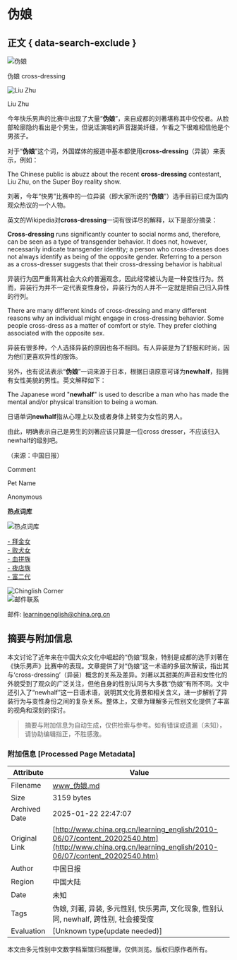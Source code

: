 # 伪娘

## 正文 { data-search-exclude }


![伪娘](http://images.china.cn/images1/en/learn-e/3.jpg)

伪娘 cross-dressing

![Liu Zhu](http://images.china.cn/attachement/jpg/site1007/20100607/0011432100f50d76f30442.jpg)

Liu Zhu

今年快乐男声的比赛中出现了大量“**伪娘**”，来自成都的刘著堪称其中佼佼者。从脸部轮廓隐约看出是个男生，但说话演唱的声音甜美纤细，乍看之下很难相信他是个男孩子。

对于“**伪娘**”这个词，外国媒体的报道中基本都使用**cross-dressing**（异装）来表示，例如：

The Chinese public is abuzz about the recent **cross-dressing** contestant, Liu Zhu, on the Super Boy reality show.

刘著，今年“快男”比赛中的一位异装（即大家所说的“**伪娘**”）选手目前已成为国内观众热议的一个人物。

英文的Wikipedia对**cross-dressing**一词有很详尽的解释，以下是部分摘录：

**Cross-dressing** runs significantly counter to social norms and, therefore, can be seen as a type of transgender behavior. It does not, however, necessarily indicate transgender identity; a person who cross-dresses does not always identify as being of the opposite gender. Referring to a person as a cross-dresser suggests that their cross-dressing behavior is habitual

异装行为因严重背离社会大众的普遍观念，因此经常被认为是一种变性行为。然而，异装行为并不一定代表变性身份，异装行为的人并不一定就是把自己归入异性的行列。

There are many different kinds of cross-dressing and many different reasons why an individual might engage in cross-dressing behavior. Some people cross-dress as a matter of comfort or style. They prefer clothing associated with the opposite sex.

异装有很多种，个人选择异装的原因也各不相同。有人异装是为了舒服和时尚，因为他们更喜欢异性的服饰。

另外，也有说法表示“**伪娘**”一词来源于日本，根据日语原意可译为**newhalf**，指拥有女性美貌的男性。英文解释如下：

The Japanese word "**newhalf**" is used to describe a man who has made the mental and/or physical transition to being a woman.

日语单词**newhalf**指从心理上以及或者身体上转变为女性的男人。

由此，明确表示自己是男生的刘著应该只算是一位cross dresser，不应该归入newhalf的级别吧。

（来源：中国日报）

Comment

Pet Name

Anonymous

**热点词库**

![热点词库](http://images.china.cn/images1/en/learn-e/27.gif)

[- 拜金女](../../2010-05/13/content_20036020.htm)  
[- 败犬女](../../2010-04/07/content_19759728.htm)  
[- 血拼族](../../2010-03/30/content_19715232.htm)  
[- 夜店族](../../2010-03/29/content_19708403.htm)  
[- 富二代](../../2010-02/04/content_19368692.htm)  

![Chinglish Corner](http://images.china.cn/images1/en/learn-e/28.gif)  
![邮件联系](http://images.china.cn/images1/en/2009home/e_35.jpg)  

邮件: [learningenglish@china.org.cn](mailto:learningenglish@china.org.cn)
<!-- tcd_original_link http://www.china.org.cn/learning_english/2010-06/07/content_20202540.htm -->


## 摘要与附加信息

<!-- tcd_abstract -->
本文讨论了近年来在中国大众文化中崛起的“伪娘”现象，特别是成都的选手刘著在《快乐男声》比赛中的表现。文章提供了对“伪娘”这一术语的多层次解读，指出其与‘cross-dressing’（异装）概念的关系及差异。刘著以其甜美的声音和女性化的外貌受到了观众的广泛关注，但他自身的性别认同与大多数“伪娘”有所不同。文中还引入了“newhalf”这一日语术语，说明其文化背景和相关含义，进一步解析了异装行为与变性身份之间的复杂关系。整体上，文章为理解多元性别文化提供了丰富的视角和深刻的探讨。
<!-- tcd_abstract_end -->

> 摘要与附加信息为自动生成，仅供检索与参考。如有错误或遗漏（未知），请协助编辑指正，不胜感激。

### 附加信息 [Processed Page Metadata]

| Attribute       | Value                                  |
|-----------------|----------------------------------------|
| Filename        | www_伪娘.md                             |
| Size            | 3159 bytes                           |
| Archived Date   | 2025-01-22 22:47:07                             |
| Original Link   | [http://www.china.org.cn/learning_english/2010-06/07/content_20202540.htm](http://www.china.org.cn/learning_english/2010-06/07/content_20202540.htm)                       |
| Author          | 中国日报                               |
| Region          | 中国大陆                               |
| Date            | 未知                                 |
| Tags            | 伪娘, 刘著, 异装, 多元性别, 快乐男声, 文化现象, 性别认同, newhalf, 跨性别, 社会接受度                                 |
| Evaluation            | [Unknown type(update needed)]                                 |
<!-- tcd_table_end -->

本文由多元性别中文数字档案馆归档整理，仅供浏览。版权归原作者所有。
